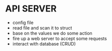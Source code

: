 # API SERVER

* config file
* read file and scan it to struct 
* base on the values we do some action
* fire up a web server to accept some requests
* interact with database (CRUD)


